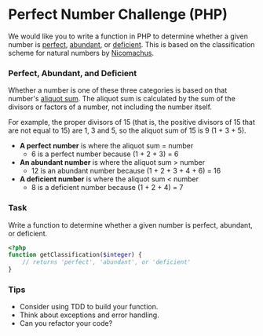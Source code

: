 # Perfect Number Challenge (PHP) #

We would like you to write a function in PHP to determine whether a given number is [perfect](https://en.wikipedia.org/wiki/Perfect_number), [abundant](https://en.wikipedia.org/wiki/Perfect_number), or [deficient](https://en.wikipedia.org/wiki/Deficient_number). This is based on the classification scheme for natural numbers by [Nicomachus](https://en.wikipedia.org/wiki/Nicomachus).

### Perfect, Abundant, and Deficient ###

Whether a number is one of these three categories is based on that number's [aliquot sum](https://en.wikipedia.org/wiki/Aliquot_sum). The aliquot sum is calculated by the sum of the divisors or factors of a number, not including the number itself.

For example, the proper divisors of 15 (that is, the positive divisors of 15 that are not equal to 15) are 1, 3 and 5, so the aliquot sum of 15 is 9 (1 + 3 + 5).

* **A perfect number** is where the aliquot sum = number
  * 6 is a perfect number because (1 + 2 + 3) = 6
* **An abundant number** is where the aliquot sum > number
  * 12 is an abundant number because (1 + 2 + 3 + 4 + 6) = 16
* **A deficient number** is where the aliquot sum < number
  * 8 is a deficient number because (1 + 2 + 4) = 7

### Task ###

Write a function to determine whether a given number is perfect, abundant, or deficient.

```php
<?php
function getClassification($integer) {
    // returns 'perfect', 'abundant', or 'deficient'
}
```

### Tips ###

* Consider using TDD to build your function.
* Think about exceptions and error handling.
* Can you refactor your code?